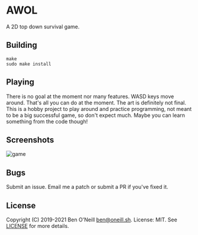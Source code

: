 # AWOL

A 2D top down survival game.

## Building

```
make
sudo make install
```

## Playing

There is no goal at the moment nor many features. WASD keys move around.
That's all you can do at the moment. The art is definitely not final. This is
a hobby project to play around and practice programming, not meant to be a big
successful game, so don't expect much. Maybe you can learn something from the
code though!

## Screenshots

![game](https://oneill.sh/img/awol-1.png)

## Bugs

Submit an issue. Email me a patch or submit a PR if you've fixed it.

## License

Copyright (C) 2019-2021 Ben O'Neill <ben@oneill.sh>. License: MIT.
See [LICENSE](LICENSE) for more details.
